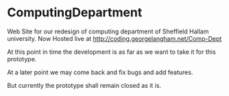 # ComputingDepartment
Web Site for our redesign of computing department of Sheffield Hallam university. Now Hosted live at http://coding.georgelangham.net/Comp-Dept

At this point in time the development is as far as we want to take it for this prototype.

At a later point we may come back and fix bugs and add features.

But currently the prototype shall remain closed as it is.
